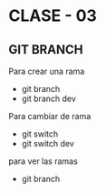 # CLASE - 03

## GIT BRANCH

Para crear una rama

*   git branch <nombre-rama>
*   git branch dev


Para cambiar de rama

*   git switch <nombre-de-la-rama>
*   git switch dev

para ver las ramas

*   git branch